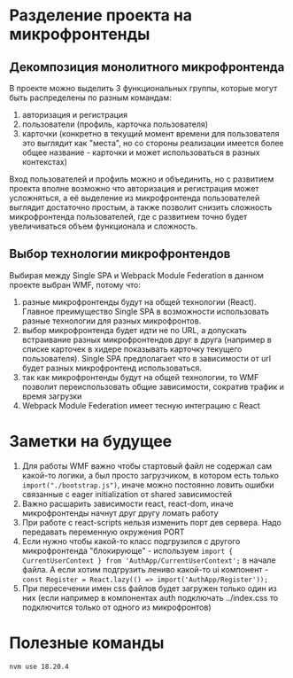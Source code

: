 # Разделение проекта на микрофронтенды

## Декомпозиция монолитного микрофронтенда

В проекте можно выделить 3 функциональных группы, которые могут быть распределены по разным командам:
1. авторизация и регистрация
2. пользователи (профиль, карточка пользователя)
3. карточки (конкретно в текущий момент времени для пользователя это выглядит как "места", но со стороны реализации имеется более общее название - карточки и может использоваться в разных контекстах)

Вход пользователей и профиль можно и объединить, но с развитием проекта вполне возможно что авторизация и регистрация может усложняться, а её выделение из микрофронтенда пользователей выглядит достаточно простым, а также позволит снизить сложность микрофронтенда пользователей, где с развитием точно будет увеличиваться объем функционала и сложность.


## Выбор технологии микрофронтендов

Выбирая между Single SPA и Webpack Module Federation в данном проекте выбран WMF, потому что:
1. разные микрофронтенды будут на общей технологии (React). Главное преимущество Single SPA в возможности использовать разные технологии для разных микрофронтов.
2. выбор микрофронтенда будет идти не по URL, а допускать встраивание разных микрофронтендов друг в друга (например в списке карточек в хидере показывать карточку текущего пользователя). Single SPA предполагает что в зависимости от url будет разных микрофронтенд использоваться.
3. так как микрофронтенды будут на общей технологии, то WMF позволит переиспользовать общие зависимости, сократив трафик и время загрузки
4. Webpack Module Federation имеет тесную интеграцию с React


# Заметки на будущее
1. Для работы WMF важно чтобы стартовый файл не содержал сам какой-то логики, а был просто загрузчиком, в котором есть только `import("./bootstrap.js")`, иначе можно постоянно ловить ошибки связанные с eager initialization от shared зависимостей
2. Важно расшарить зависимости react, react-dom, иначе микрофронтенды начнут друг другу ломать работу
3. При работе с react-scripts нельзя изменить порт дев сервера. Надо передавать переменную окружения PORT
4. Если нужно чтобы какой-то класс подгрузился с другого микрофронтенда "блокирующе" - используем `import { CurrentUserContext } from 'AuthApp/CurrentUserContext';` в начале файла. А если хотим подгрузить лениво какой-то ui компонент - `const Register = React.lazy(() => import('AuthApp/Register'));`
5. При пересечении имен css файлов будет загружен только один из них (если например в компонентах auth подключать ../index.css то подключится только от одного из микрофронтов)

# Полезные команды
```bash
nvm use 18.20.4
```
